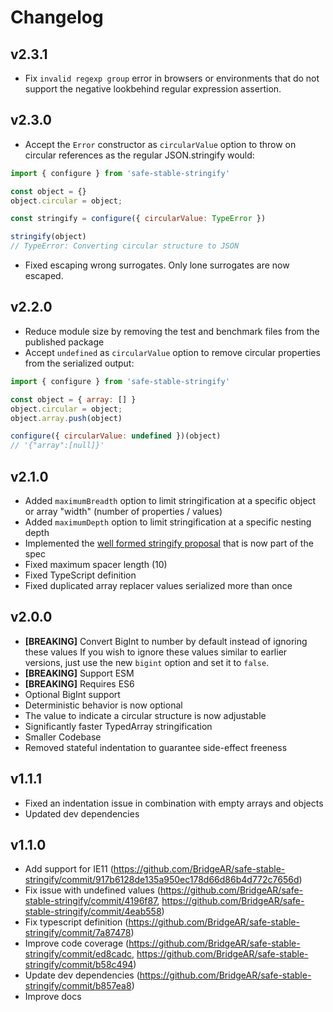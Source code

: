 # Changelog

## v2.3.1

- Fix `invalid regexp group` error in browsers or environments that do not support the negative lookbehind regular expression assertion.

## v2.3.0

- Accept the `Error` constructor as `circularValue` option to throw on circular references as the regular JSON.stringify would:

```js
import { configure } from 'safe-stable-stringify'

const object = {}
object.circular = object;

const stringify = configure({ circularValue: TypeError })

stringify(object)
// TypeError: Converting circular structure to JSON
```

- Fixed escaping wrong surrogates. Only lone surrogates are now escaped.

## v2.2.0

- Reduce module size by removing the test and benchmark files from the published package
- Accept `undefined` as `circularValue` option to remove circular properties from the serialized output:

```js
import { configure } from 'safe-stable-stringify'

const object = { array: [] }
object.circular = object;
object.array.push(object)

configure({ circularValue: undefined })(object)
// '{"array":[null]}'
```

## v2.1.0

- Added `maximumBreadth` option to limit stringification at a specific object or array "width" (number of properties / values)
- Added `maximumDepth` option to limit stringification at a specific nesting depth
- Implemented the [well formed stringify proposal](https://github.com/tc39/proposal-well-formed-stringify) that is now part of the spec
- Fixed maximum spacer length (10)
- Fixed TypeScript definition
- Fixed duplicated array replacer values serialized more than once

## v2.0.0

- __[BREAKING]__ Convert BigInt to number by default instead of ignoring these values
  If you wish to ignore these values similar to earlier versions, just use the new `bigint` option and set it to `false`.
- __[BREAKING]__ Support ESM
- __[BREAKING]__ Requires ES6
- Optional BigInt support
- Deterministic behavior is now optional
- The value to indicate a circular structure is now adjustable
- Significantly faster TypedArray stringification
- Smaller Codebase
- Removed stateful indentation to guarantee side-effect freeness

## v1.1.1

- Fixed an indentation issue in combination with empty arrays and objects
- Updated dev dependencies

## v1.1.0

- Add support for IE11 (https://github.com/BridgeAR/safe-stable-stringify/commit/917b6128de135a950ec178d66d86b4d772c7656d)
- Fix issue with undefined values (https://github.com/BridgeAR/safe-stable-stringify/commit/4196f87, https://github.com/BridgeAR/safe-stable-stringify/commit/4eab558)
- Fix typescript definition (https://github.com/BridgeAR/safe-stable-stringify/commit/7a87478)
- Improve code coverage (https://github.com/BridgeAR/safe-stable-stringify/commit/ed8cadc, https://github.com/BridgeAR/safe-stable-stringify/commit/b58c494)
- Update dev dependencies (https://github.com/BridgeAR/safe-stable-stringify/commit/b857ea8)
- Improve docs
